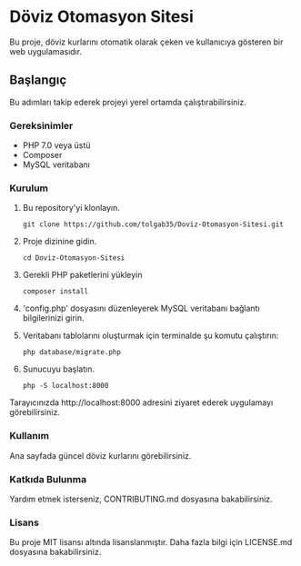 # Döviz Otomasyon Sitesi

Bu proje, döviz kurlarını otomatik olarak çeken ve kullanıcıya gösteren bir web uygulamasıdır.

## Başlangıç

Bu adımları takip ederek projeyi yerel ortamda çalıştırabilirsiniz.

### Gereksinimler

- PHP 7.0 veya üstü
- Composer
- MySQL veritabanı

### Kurulum

1. Bu repository'yi klonlayın.

   ```
   git clone https://github.com/tolgab35/Doviz-Otomasyon-Sitesi.git
   ```

2. Proje dizinine gidin.

   ```
   cd Doviz-Otomasyon-Sitesi
   ```

3. Gerekli PHP paketlerini yükleyin

   ```
   composer install
   ```

4. 'config.php' dosyasını düzenleyerek MySQL veritabanı bağlantı bilgilerinizi girin.

5. Veritabanı tablolarını oluşturmak için terminalde şu komutu çalıştırın:

   ```
   php database/migrate.php
   ```

6. Sunucuyu başlatın.

   ```
   php -S localhost:8000
   ```

Tarayıcınızda http://localhost:8000 adresini ziyaret ederek uygulamayı görebilirsiniz.

### Kullanım

Ana sayfada güncel döviz kurlarını görebilirsiniz.

### Katkıda Bulunma

Yardım etmek isterseniz, CONTRIBUTING.md dosyasına bakabilirsiniz.

### Lisans

Bu proje MIT lisansı altında lisanslanmıştır. Daha fazla bilgi için LICENSE.md dosyasına bakabilirsiniz.
